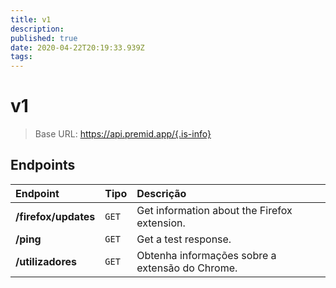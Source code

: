 ```yaml
---
title: v1
description:
published: true
date: 2020-04-22T20:19:33.939Z
tags:
---
```


# v1

> Base URL: https://api.premid.app/{.is-info}


## Endpoints

<table>
  <thead>
    <tr>
      <th style="text-align:left">Endpoint</th>
      <th style="text-align:left">Tipo</th>
      <th style="text-align:left">Descrição</th>
    </tr>
  </thead>
  <tbody>
    <tr>
      <td style="text-align:left"><b>/firefox/updates</b>
      </td>
      <td style="text-align:left"><code>GET</code></td>
      <td style="text-align:left">Get information about the Firefox extension.</td>
    </tr>
    <tr>
      <td style="text-align:left"><b>/ping</b>
      </td>
      <td style="text-align:left"><code>GET</code></td>
      <td style="text-align:left">Get a test response.</td>
    </tr>
    <tr>
      <td style="text-align:left"><b>/utilizadores</b>
      </td>
      <td style="text-align:left"><code>GET</code></td>
      <td style="text-align:left">Obtenha informações sobre a extensão do Chrome.</td>
    </tr>
  </tbody>
</table>
